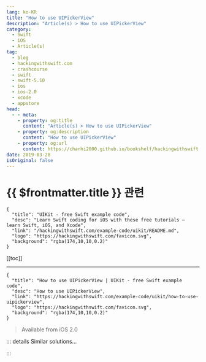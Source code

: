 ```yaml
---
lang: ko-KR
title: "How to use UIPickerView"
description: "Article(s) > How to use UIPickerView"
category:
  - Swift
  - iOS
  - Article(s)
tag: 
  - blog
  - hackingwithswift.com
  - crashcourse
  - swift
  - swift-5.10
  - ios
  - ios-2.0
  - xcode
  - appstore
head:
  - - meta:
    - property: og:title
      content: "Article(s) > How to use UIPickerView"
    - property: og:description
      content: "How to use UIPickerView"
    - property: og:url
      content: https://chanhi2000.github.io/bookshelf/hackingwithswift.com/example-code/uikit/how-to-use-uipickerview.html
date: 2019-03-28
isOriginal: false
---
```


# {{ $frontmatter.title }} 관련

```component VPCard
{
  "title": "UIKit - free Swift example code",
  "desc": "Learn Swift coding for iOS with these free tutorials – learn Swift, iOS, and Xcode",
  "link": "/hackingwithswift.com/example-code/uikit/README.md",
  "logo": "https://hackingwithswift.com/favicon.svg",
  "background": "rgba(174,10,10,0.2)"
}
```

[[toc]]

---

```component VPCard
{
  "title": "How to use UIPickerView | UIKit - free Swift example code",
  "desc": "How to use UIPickerView",
  "link": "https://hackingwithswift.com/example-code/uikit/how-to-use-uipickerview",
  "logo": "https://hackingwithswift.com/favicon.svg",
  "background": "rgba(174,10,10,0.2)"
}
```

> Available from iOS 2.0

<!-- TODO: 작성 -->

<!--
The spinning, barrel-shaped picker view has been a hallmark component of iOS since the first iPhone, and it doesn’t take much work for you to use in your own apps.

First, create and position a `UIPickerView` where you want it. This code creates one at the bottom of the screen:

```swift
let picker = UIPickerView()
picker.translatesAutoresizingMaskIntoConstraints = false
view.addSubview(picker)

picker.leadingAnchor.constraint(equalTo: view.safeAreaLayoutGuide.leadingAnchor).isActive = true
picker.trailingAnchor.constraint(equalTo: view.safeAreaLayoutGuide.trailingAnchor).isActive = true
picker.bottomAnchor.constraint(equalTo: view.safeAreaLayoutGuide.bottomAnchor).isActive = true
```

Now decide what should be the data source and delegate for the picker view. Traditionally these are there to provide data (the data source) and respond to actions (the delegate), but `UIPickerView` gets these two confused so you really need both.

To make things easy here we’re going to use your existing view controller for both data source and delegate, but you should move this code elsewhere in your own projects. So, start by adding both `UIPickerViewDataSource` and `UIPickerViewDelegate` to the conformance list for your view controller.

Finally, implement three methods: `numberOfComponents()` describes how many individual segments there are in the picker view, `numberOfRowsInComponent` describes how many rows each segment has, and `titleForRow` provides the title for each row in each segment.

Here’s some example code to get you started:

```swift
func numberOfComponents(in pickerView: UIPickerView) -> Int {
    return 2
}

func pickerView(_ pickerView: UIPickerView, numberOfRowsInComponent component: Int) -> Int {
    if component == 0 {
        return 10
    } else {
        return 100
    }
}

func pickerView(_ pickerView: UIPickerView, titleForRow row: Int, forComponent component: Int) -> String? {
    if component == 0 {
        return "First \(row)"
    } else {
        return "Second \(row)"
    }
}
```

-->

::: details Similar solutions…

<!--
/example-code/uikit/how-to-read-a-title-from-a-uipickerview-using-titleforrow">How to read a title from a UIPickerView using titleForRow 
/quick-start/swiftui/whats-the-difference-between-observedobject-state-and-environmentobject">What’s the difference between @ObservedObject, @State, and @EnvironmentObject? 
/quick-start/swiftui/swiftui-tips-and-tricks">SwiftUI tips and tricks 
/quick-start/swiftui/all-swiftui-property-wrappers-explained-and-compared">All SwiftUI property wrappers explained and compared 
/example-code/uikit/how-to-change-your-app-icon-dynamically-with-setalternateiconname">How to change your app icon dynamically with setAlternateIconName()</a>
-->

:::

